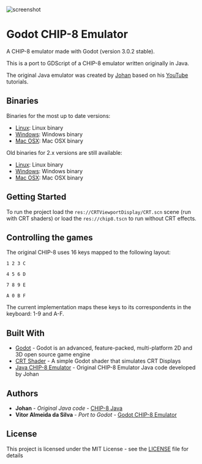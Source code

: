 
![screenshot](https://onedrive.live.com/embed?cid=4B21669CE0E0448D&resid=4B21669CE0E0448D%21225836&authkey=AMcIYvzMIpEx9ic)

# Godot CHIP-8 Emulator

A CHIP-8 emulator made with Godot (version 3.0.2 stable).

This is a port to GDScript of a CHIP-8 emulator written originally in Java.

The original Java emulator was created by [Johan](https://github.com/Johnnei/) based on his [YouTube](https://www.youtube.com/playlist?list=PL5PyurErl12czoLyYD8za68d61T_OZsP2) tutorials.

## Binaries

Binaries for the most up to date versions:

* [Linux](https://1drv.ms/u/s!Ao1E4OCcZiFLjeQq2-4osd-VkElvDQ): Linux binary
* [Windows](https://1drv.ms/u/s!Ao1E4OCcZiFLjeQn--HUDudbb0uB4A): Windows binary
* [Mac OSX](https://1drv.ms/u/s!Ao1E4OCcZiFLjeQpMVwghBxa93sZ3w): Mac OSX binary


Old binaries for 2.x versions are still available:

* [Linux](https://1drv.ms/u/s!Ao1E4OCcZiFLjbMFKweFLqk-9yLpfQ): Linux binary
* [Windows](https://1drv.ms/u/s!Ao1E4OCcZiFLjbMGziMPz4i-YY2KSQ): Windows binary
* [Mac OSX](https://1drv.ms/u/s!Ao1E4OCcZiFLjbMEEnr2vz1lBNwGaQ): Mac OSX binary

## Getting Started

To run the project load the `res://CRTViewportDisplay/CRT.scn` scene (run with CRT shaders) or load the `res://chip8.tscn` to run without CRT effects.

## Controlling the games

The original CHIP-8 uses 16 keys mapped to the following layout:

 ``1 2 3 C``
 
 ``4 5 6 D``
 
 ``7 8 9 E``
 
 ``A 0 B F``

The current implementation maps these keys to its correspondents in the keyboard: 1-9 and A-F.


## Built With

* [Godot](https://godotengine.org/) - Godot is an advanced, feature-packed, multi-platform 2D and 3D open source game engine
* [CRT Shader](https://github.com/henriquelalves/SimpleGodotCRTShader) - A simple Godot shader that simulates CRT Displays
* [Java CHIP-8 Emulator](https://github.com/Johnnei/Youtube-Tutorials/tree/master/emulator_chip8) - Original CHIP-8 Emulator Java code developed by Johan 


## Authors

* **Johan** - *Original Java code* - [CHIP-8 Java](https://github.com/Johnnei/Youtube-Tutorials/tree/master/emulator_chip8)
* **Vitor Almeida da Silva** - *Port to Godot* - [Godot CHIP-8 Emulator](https://github.com/vitoralmeidasilva)


## License

This project is licensed under the MIT License - see the [LICENSE](LICENSE) file for details
